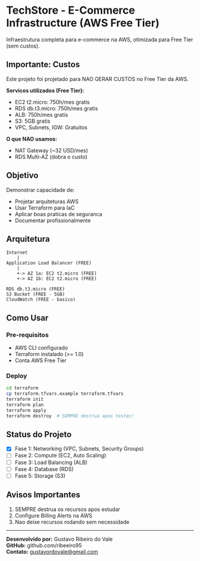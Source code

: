 ﻿# TechStore - E-Commerce Infrastructure (AWS Free Tier)

Infraestrutura completa para e-commerce na AWS, otimizada para Free Tier (sem custos).

## Importante: Custos

Este projeto foi projetado para NAO GERAR CUSTOS no Free Tier da AWS.

**Servicos utilizados (Free Tier):**
- EC2 t2.micro: 750h/mes gratis
- RDS db.t3.micro: 750h/mes gratis  
- ALB: 750h/mes gratis
- S3: 5GB gratis
- VPC, Subnets, IGW: Gratuitos

**O que NAO usamos:**
- NAT Gateway (~32 USD/mes)
- RDS Multi-AZ (dobra o custo)

## Objetivo

Demonstrar capacidade de:
- Projetar arquiteturas AWS
- Usar Terraform para IaC
- Aplicar boas praticas de seguranca
- Documentar profissionalmente

## Arquitetura
```
Internet
    |
Application Load Balancer (FREE)
    |
    +-> AZ 1a: EC2 t2.micro (FREE)
    +-> AZ 1b: EC2 t2.micro (FREE)
    
RDS db.t3.micro (FREE)
S3 Bucket (FREE - 5GB)
CloudWatch (FREE - basico)
```

## Como Usar

### Pre-requisitos

- AWS CLI configurado
- Terraform instalado (>= 1.0)
- Conta AWS Free Tier

### Deploy
```bash
cd terraform
cp terraform.tfvars.example terraform.tfvars
terraform init
terraform plan
terraform apply
terraform destroy  # SEMPRE destrua apos testes!
```

## Status do Projeto

- [x] Fase 1: Networking (VPC, Subnets, Security Groups)
- [ ] Fase 2: Compute (EC2, Auto Scaling)
- [ ] Fase 3: Load Balancing (ALB)
- [ ] Fase 4: Database (RDS)
- [ ] Fase 5: Storage (S3)

## Avisos Importantes

1. SEMPRE destrua os recursos apos estudar
2. Configure Billing Alerts na AWS
3. Nao deixe recursos rodando sem necessidade

---

**Desenvolvido por:** Gustavo Ribeiro do Vale  
**GitHub:** github.com/ribeeiro95  
**Contato:** gustavordovale@gmail.com
